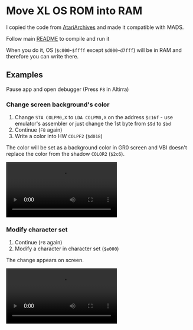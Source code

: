# Move XL OS ROM into RAM

I copied the code from [AtariArchives](https://www.atariarchives.org/mapping/appendix12.php#:~:text=Move%20XL%20OS%20ROM%20into%20RAM) and made it compatible with MADS.

Follow main [README](../README.md) to compile and run it

When you do it, OS (`$c000`-`$ffff` except `$d000`-`d7fff`) will be in RAM and therefore you can write there.

## Examples

Pause app and open debugger (Press `F8` in Altirra)

### Change screen background's color

1. Change `STA COLPM0,X` to `LDA COLPM0,X` on the address `$c16f` - use emulator's assembler or just change the 1st byte from `$9d` to `$bd`
2. Continue (`F8` again)
3. Write a color into HW `COLPF2` (`$d018`)

The color will be set as a background color in GR0 screen and VBI doesn't replace the color from the shadow `COLOR2` (`$2c6`).

![HW background color](./bg_color.mp4)

### Modify character set

1. Continue (`F8` again)
2. Modify a character in character set (`$e000`)

The change appears on screen.

![Char set](./char_set.mp4)
